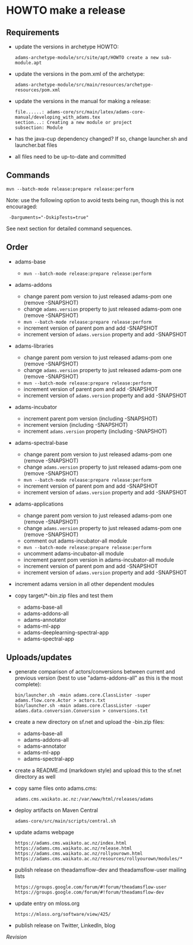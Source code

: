 HOWTO make a release
====================

Requirements
------------
  
* update the versions in archetype HOWTO:

  ```
  adams-archetype-module/src/site/apt/HOWTO create a new sub-module.apt
  ```

* update the versions in the pom.xml of the archetype:

  ```
  adams-archetype-module/src/main/resources/archetype-resources/pom.xml
  ```

* update the versions in the manual for making a release:

  ```
  file......: adams-core/src/main/latex/adams-core-manual/developing_with_adams.tex
  section...: Creating a new module or project
  subsection: Module
  ```

* has the java-cup dependency changed? If so, change launcher.sh and
  launcher.bat files

* all files need to be up-to-date and committed


Commands
--------

```
mvn --batch-mode release:prepare release:perform
```

Note: use the following option to avoid tests being run, though this is not encouraged:

```
 -Darguments="-DskipTests=true"
```

See next section for detailed command sequences.


Order
-----

* adams-base

  * `mvn --batch-mode release:prepare release:perform`

* adams-addons
  
  * change parent pom version to just released adams-pom one (remove -SNAPSHOT)
  * change `adams.version` property to just released adams-pom one (remove -SNAPSHOT)
  * `mvn --batch-mode release:prepare release:perform`
  * increment version of parent pom and add -SNAPSHOT
  * increment version of `adams.version` property and add -SNAPSHOT

* adams-libraries
  
  * change parent pom version to just released adams-pom one (remove -SNAPSHOT)
  * change `adams.version` property to just released adams-pom one (remove -SNAPSHOT)
  * `mvn --batch-mode release:prepare release:perform`
  * increment version of parent pom and add -SNAPSHOT
  * increment version of `adams.version` property and add -SNAPSHOT

* adams-incubator

  * increment parent pom version (including -SNAPSHOT)
  * increment version (including -SNAPSHOT)
  * increment `adams.version` property (including -SNAPSHOT)

* adams-spectral-base
  
  * change parent pom version to just released adams-pom one (remove -SNAPSHOT)
  * change `adams.version` property to just released adams-pom one (remove -SNAPSHOT)
  * `mvn --batch-mode release:prepare release:perform`
  * increment version of parent pom and add -SNAPSHOT
  * increment version of `adams.version` property and add -SNAPSHOT

* adams-applications
  
  * change parent pom version to just released adams-pom one (remove -SNAPSHOT)
  * change `adams.version` property to just released adams-pom one (remove -SNAPSHOT)
  * comment out adams-incubator-all module
  * `mvn --batch-mode release:prepare release:perform`
  * uncomment adams-incubator-all module
  * increment parent pom version in adams-incubator-all module
  * increment version of parent pom and add -SNAPSHOT
  * increment version of `adams.version` property and add -SNAPSHOT

* increment adams version in all other dependent modules

* copy target/*-bin.zip files and test them

  * adams-base-all
  * adams-addons-all
  * adams-annotator
  * adams-ml-app
  * adams-deeplearning-spectral-app
  * adams-spectral-app


Uploads/updates
---------------
  
* generate comparison of actors/conversions between current and previous
  version (best to use "adams-addons-all" as this is the most complete):
    
  ```
  bin/launcher.sh -main adams.core.ClassLister -super adams.flow.core.Actor > actors.txt
  bin/launcher.sh -main adams.core.ClassLister -super adams.data.conversion.Conversion > conversions.txt
  ```

* create a new directory on sf.net and upload the -bin.zip files:

  * adams-base-all
  * adams-addons-all
  * adams-annotator
  * adams-ml-app
  * adams-spectral-app

* create a README.md (markdown style) and upload this to the sf.net directory
  as well
    
* copy same files onto adams.cms:

  ```
  adams.cms.waikato.ac.nz:/var/www/html/releases/adams
  ```

* deploy artifacts on Maven Central

  ```
  adams-core/src/main/scripts/central.sh  
  ```

* update adams webpage

  ```
  https://adams.cms.waikato.ac.nz/index.html
  https://adams.cms.waikato.ac.nz/release.html
  https://adams.cms.waikato.ac.nz/rollyourown.html
  https://adams.cms.waikato.ac.nz/resources/rollyourown/modules/*
  ```

* publish release on theadamsflow-dev and theadamsflow-user mailing lists

  ```
  https://groups.google.com/forum/#!forum/theadamsflow-user
  https://groups.google.com/forum/#!forum/theadamsflow-dev
  ```

* update entry on mloss.org

  ```
  https://mloss.org/software/view/425/
  ```

* publish release on Twitter, LinkedIn, blog


$Revision$
